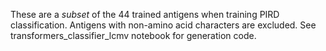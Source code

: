 These are a _subset_ of the 44 trained antigens when training PIRD classification. Antigens with non-amino acid characters are excluded. See transformers_classifier_lcmv notebook for generation code.
